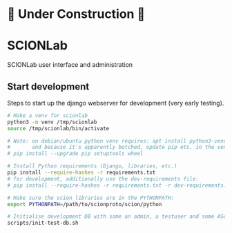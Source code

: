 # :construction: Under Construction :construction:

# SCIONLab
SCIONLab user interface and administration

## Start development

Steps to start up the django webserver for development (very early testing).

```bash
# Make a venv for scionlab
python3 -m venv /tmp/scionlab
source /tmp/scionlab/bin/activate

# Note: on debian/ubuntu python venv requires: apt install python3-venv
#       and because it's apparently botched, update pip etc. in the venv:
# pip install --upgrade pip setuptools wheel

# Install Python requirements (Django, libraries, etc.)
pip install --require-hashes -r requirements.txt
# for development, additionally use the dev-requirements file:
# pip install --require-hashes -r requirements.txt -r dev-requirements.txt

# Make sure the scion libraries are in the PYTHONPATH:
export PYTHONPATH=/path/to/scionproto/scion/python

# Initialise development DB with some an admin, a testuser and some ASes.
scripts/init-test-db.sh
```
